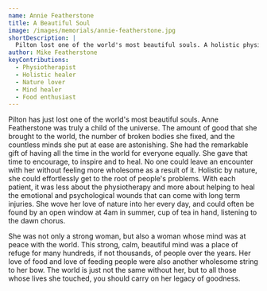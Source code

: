```yaml
---
name: Annie Featherstone
title: A Beautiful Soul
image: /images/memorials/annie-featherstone.jpg
shortDescription: |
  Pilton lost one of the world's most beautiful souls. A holistic physiotherapist who could effortlessly get to the root of people's problems and heal emotional wounds.
author: Mike Featherstone
keyContributions:
  - Physiotherapist
  - Holistic healer
  - Nature lover
  - Mind healer
  - Food enthusiast
---
```


Pilton has just lost one of the world's most beautiful souls. Anne Featherstone was truly a child of the universe. The amount of good that she brought to the world, the number of broken bodies she fixed, and the countless minds she put at ease are astonishing. She had the remarkable gift of having all the time in the world for everyone equally. She gave that time to encourage, to inspire and to heal. No one could leave an encounter with her without feeling more wholesome as a result of it. Holistic by nature, she could effortlessly get to the root of people's problems. With each patient, it was less about the physiotherapy and more about helping to heal the emotional and psychological wounds that can come with long term injuries. She wove her love of nature into her every day, and could often be found by an open window at 4am in summer, cup of tea in hand, listening to the dawn chorus.

She was not only a strong woman, but also a woman whose mind was at peace with the world. This strong, calm, beautiful mind was a place of refuge for many hundreds, if not thousands, of people over the years. Her love of food and love of feeding people were also another wholesome string to her bow. The world is just not the same without her, but to all those whose lives she touched, you should carry on her legacy of goodness.
